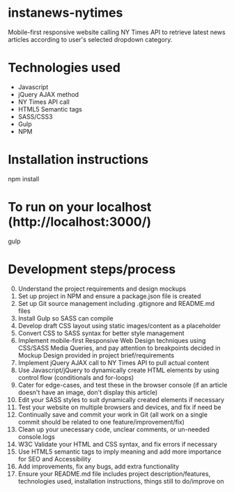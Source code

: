 # instanews-nytimes
Mobile-first responsive website calling NY Times API to retrieve latest news articles according to user's selected dropdown category.

# Technologies used
- Javascript
- jQuery AJAX method
- NY Times API call
- HTML5 Semantic tags
- SASS/CSS3
- Gulp
- NPM 

# Installation instructions
npm install

# To run on your localhost (http://localhost:3000/)
gulp

# Development steps/process
0. Understand the project requirements and design mockups
1. Set up project in NPM and ensure a package.json file is created
2. Set up Git source management including .gitignore and README.md files
3. Install Gulp so SASS can compile
4. Develop draft CSS layout using static images/content as a placeholder
5. Convert CSS to SASS syntax for better style management
6. Implement mobile-first Responsive Web Design techniques using CSS/SASS Media Queries, and pay attention to breakpoints decided in Mockup Design provided in project brief/requirements
7. Implement jQuery AJAX call to NY Times API to pull actual content
8. Use Javascript/jQuery to dynamically create HTML elements by using control flow (conditionals and for-loops)
9. Cater for edge-cases, and test these in the browser console (if an article doesn't have an image, don't display this article)
10. Edit your SASS styles to suit dynamically created elements if necessary
11. Test your website on multiple browsers and devices, and fix if need be
12. Continually save and commit your work in Git (all work on a single commit should be related to one feature/improvement/fix)
13. Clean up your unecessary code, unclear comments, or un-needed console.logs
14. W3C Validate your HTML and CSS syntax, and fix errors if necessary
15. Use HTML5 semantic tags to imply meaning and add more importance for SEO and Accessibility
16. Add improvements, fix any bugs, add extra functionality
17. Ensure your README.md file includes project description/features, technologies used, installation instructions, things still to do/improve on
